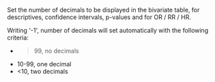Set the number of decimals to be displayed in the bivariate table, for descriptives, confidence intervals, p-values and for OR / RR / HR. <br>

Writing '-1', number of decimals will set automatically with the following criteria:

- >99, no decimals
- 10-99, one decimal
- <10, two decimals


